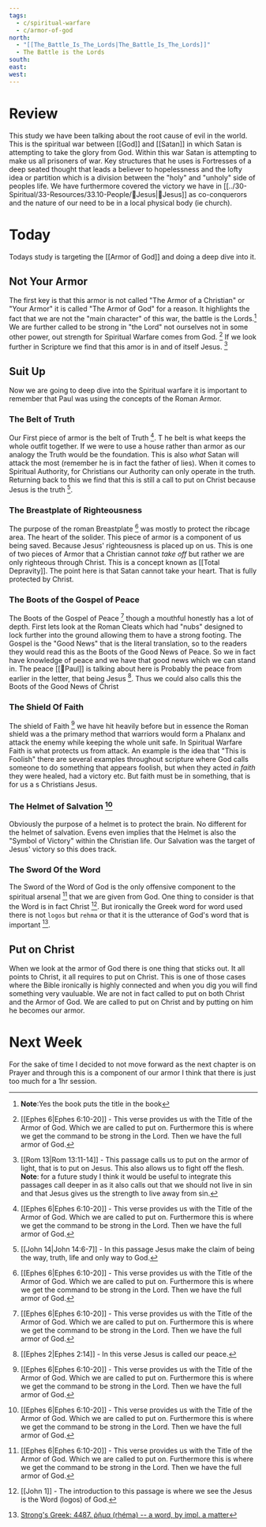 ```yaml
---
tags:
  - c/spiritual-warfare
  - c/armor-of-god
north:
  - "[[The_Battle_Is_The_Lords|The_Battle_Is_The_Lords]]"
  - The Battle is the Lords
south: 
east: 
west: 
---
```

# Review
This study we have been talking about the root cause of evil in the world. This is the spiritual war between [[God]] and [[Satan]] in which Satan is attempting to take the glory from God.
Within this war Satan is attempting to make us all prisoners of war. Key structures that he uses is Fortresses of a deep seated thought that leads a believer to hopelessness and the lofty idea or partition which is a division between the "holy" and "unholy" side of peoples life.
We have furthermore covered the victory we have in [[../30-Spiritual/33-Resources/33.10-People/👼Jesus|👼Jesus]] as co-conquerors and the nature of our need to be in a local physical body (ie church).

# Today
Todays study is targeting the [[Armor of God]] and doing a deep dive into it.

## Not Your Armor
The first key is that this armor is not called "The Armor of a Christian" or "Your Armor" it is called "The Armor of God" for a reason. It highlights the fact that we are not the "main character" of this war, the battle is the Lords.[^note1] We are further called to be strong in "the Lord" not ourselves not in some other power, out strength for Spiritual Warfare comes from God. [^b1]
If we look further in Scripture we find that this amor is in and of itself Jesus. [^b2]

[^note1]: **Note**:Yes the book puts the title in the book
[^b1]: [[Ephes 6|Ephes 6:10-20]] - This verse provides us with the Title of the Armor of God. Which we are called to put on. Furthermore this is where we get the command to be strong in the Lord. Then we have the full armor of God.
[^b2]: [[Rom 13|Rom 13:11-14]] - This passage calls us to put on the armor of light, that is to put on Jesus. This also allows us to fight off the flesh. **Note**: for a future study I think it would be useful to integrate this passages call deeper in as it also calls out that we should not live in sin and that Jesus gives us the strength to live away from sin.

## Suit Up
Now we are going to deep dive into the Spiritual warfare it is important to remember that Paul was using the concepts of the Roman Armor.

### The Belt of Truth
Our First piece of armor is the belt of Truth [^b1]. T he belt is what keeps the whole outfit together. If we were to use a house rather than armor as our analogy the Truth would be the foundation. This is also *what* Satan will attack the most (remember he is in fact the father of lies). When it comes to Spiritual Authority, for Christians our Authority can only operate in the truth. Returning back to this we find that this is still a call to put on Christ because Jesus is the truth [^b3].

[^b3]: [[John 14|John 14:6-7]] - In this passage Jesus make the claim of being the way, truth, life and only way to God.

### The Breastplate of Righteousness
The purpose of the roman Breastplate [^b1] was mostly to protect the ribcage area. The heart  of the solider. This piece of armor is a component of us being saved. Because Jesus' righteousness is placed up on us. This is one of two pieces of Armor that a Christian cannot *take off* but rather we are only righteous through Christ. This is a concept known as [[Total Depravity]]. 
The point here is that Satan cannot take your heart. That is fully protected by Christ.

### The Boots of the Gospel of Peace
The Boots of the Gospel of Peace [^b1] though a mouthful honestly has a lot of depth.
First lets look at the Roman Cleats which had "nubs" designed to lock further into the ground allowing them to have a strong footing.
The Gospel is the "Good News" that is the literal translation, so to the readers they would read this as the Boots of the Good News of Peace. So we in fact have knowledge of peace and we have that good news which we can stand in.
The peace [[🧑Paul]] is talking about here is Probably the peace from earlier in the letter, that being Jesus [^b4].
Thus we could also calls this the Boots of the Good News of Christ

[^b4]: [[Ephes 2|Ephes 2:14]] - In this verse Jesus is called our peace.

### The Shield Of Faith
The shield of Faith [^b1] we have hit heavily before but in essence the Roman shield was a the primary method that warriors would form a Phalanx and attack the enemy while keeping the whole unit safe. In Spiritual Warfare Faith is what protects us from  attack. An example is the idea that "This is Foolish" there are several examples throughout scripture where God calls someone to do something that appears foolish, but when they acted *in faith* they were healed, had a victory etc.
But faith must be in something, that is for us a s Christians Jesus.

### The Helmet of Salvation [^b1]
Obviously the purpose of a helmet is to protect the brain. No different for the helmet of salvation.  Evens even implies that the Helmet is also the "Symbol of Victory" within the Christian life. Our Salvation was the target of Jesus' victory so this does track.

### The Sword Of the Word
The Sword of the Word of God is the only offensive component to the spiritual arsenal [^b1] that we are given from God. One thing to consider is that the Word is in fact Christ [^b5]. But ironically the Greek word for word used there is not `logos` but `rehma` or that it is the utterance of God's word that is important [^cite1]. 

[^b5]: [[John 1]] - The introduction to this passage is where we see the Jesus is the Word (logos) of God.
[^cite1]: [Strong's Greek: 4487. ῥῆμα (rhéma) -- a word, by impl. a matter](https://biblehub.com/greek/4487.htm)
## Put on Christ
When we look at the armor of God there is one thing that sticks out. It all points to Christ, it all requires to put on Christ. This is one of those cases where the Bible ironically is highly connected and when you dig you will find something very vauluable. We are not in fact called to put on both Christ and the Armor of God. We are called to put on Christ and by putting on him he becomes our armor.

# Next Week
For the sake of time I decided to not move forward as the next chapter is on Prayer and through this is a component of our armor I think that there is just too much for a 1hr session.